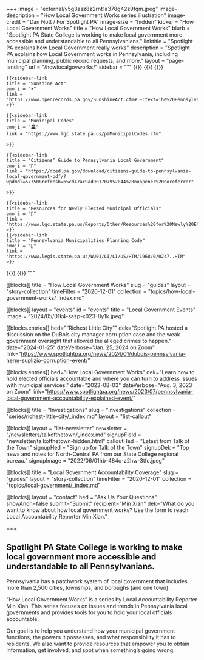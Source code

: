+++
image = "external/v5g3asz8z2rnt1a378g42z9fqm.jpeg"
image-description = "How Local Government Works series illustration"
image-credit = "Dan Nott / For Spotlight PA"
image-size = "hidden"
kicker = "How Local Government Works"
title = "How Local Government Works"
blurb = "Spotlight PA State College is working to make local government more accessible and understandable to all Pennsylvanians."
linktitle = "Spotlight PA explains how Local Government really works"
description = "Spotlight PA explains how Local Government works in Pennsylvania, including municipal planning, public record requests, and more."
layout = "page-landing"
url = "/howlocalgovworks/"
sidebar = """
{{<landing-sidebar>}}
  {{<sidebar-links hed="State Election Resources">}}
    {{<sidebar-link
    title = "Right-to-Know Law"
    emoji = "🔍"
    link = "https://www.openrecords.pa.gov/index.cfm"
    >}}

    {{<sidebar-link
    title = "Sunshine Act"
    emoji = "☀️"
    link = "https://www.openrecords.pa.gov/SunshineAct.cfm#:~:text=The%20Pennsylvania%20Sunshine%20Act%2C%2065,agency%20takes%20that%20official%20action."
    >}}

    {{<sidebar-link
    title = "Municipal Codes"
    emoji = "🏛️"
    link = "https://www.lgc.state.pa.us/paMunicipalCodes.cfm"

    >}}

    {{<sidebar-link
    title = "Citizens’ Guide to Pennsylvania Local Government"
    emoji = "🧑"
    link = "https://dced.pa.gov/download/citizens-guide-to-pennsylvania-local-government-pdf/?wpdmdl=57750&refresh=65cd47ac9ad901707952044%20noopener%20noreferrer"

    >}}

    {{<sidebar-link
    title = "Resources for Newly Elected Municipal Officials"
    emoji = "📜"
    link = "https://www.lgc.state.pa.us/Reports/Other/Resources%20for%20Newly%20Elected%20Officials.pdf"
    >}}
    {{<sidebar-link
    title = "Pennsylvania Municipalities Planning Code"
    emoji = "📝"
    link = "https://www.legis.state.pa.us/WU01/LI/LI/US/HTM/1968/0/0247..HTM"
    >}}
  {{</sidebar-links>}}
{{</landing-sidebar>}}
"""

[[blocks]]
title = "How Local Government Works"
slug = "guides"
layout = "story-collection"
timeFilter = "2020-12-01"
collection = "topics/how-local-government-works/_index.md"


[[blocks]]
layout = "events"
id = "events"
title = "Local Government Events"
image = "2024/05/01k4-sazp-x023-8y1k.jpeg"

[[blocks.entries]]
hed="“Richest Little City”"
dek="Spotlight PA hosted a discussion on the DuBois city manager corruption case and the weak government oversight that allowed the alleged crimes to happen."
date="2024-01-25"
dateVerbose="Jan. 25, 2024 on Zoom"
link="https://www.spotlightpa.org/news/2024/01/dubois-pennsylvania-herm-suplizio-corruption-event/"

[[blocks.entries]]
hed="How Local Government Works"
dek="Learn how to hold elected officials accountable and where you can turn to address issues with municipal services."
date="2023-08-03"
dateVerbose="Aug. 3, 2023 on Zoom"
link="https://www.spotlightpa.org/news/2023/07/pennsylvania-local-government-accountability-explained-event/"

[[blocks]]
title = "Investigations"
slug = "investigations"
collection = "series/richest-little-city/_index.md"
layout = "list-callout"


[[blocks]]
layout = "list-newsletter"
newsletter = "/newsletters/talkofthetown/_index.md"
signupField = "newsletter/talkofthetown-hidden.html"
calloutHed = "Latest from Talk of the Town"
signupHed = "Sign up for Talk of the Town"
signupDek = "Top news and notes for North-Central PA from our State College regional bureau."
signupImage = "2022/06/01hb-484c-z2hw-3tfc.jpeg"

[[blocks]]
title = "Local Government Accountability Coverage"
slug = "guides"
layout = "story-collection"
timeFilter = "2020-12-01"
collection = "topics/local-government/_index.md"


[[blocks]]
layout = "contact"
hed = "Ask Us Your Questions"
showAnon=false
submit="Submit"
recipient="Min Xian"
dek="What do you want to know about how local government works? Use the form to reach Local Accountability Reporter Min Xian."

+++

## Spotlight PA State College is working to make local government more accessible and understandable to all Pennsylvanians.

Pennsylvania has a patchwork system of local government that includes more than 2,500 cities, townships, and boroughs (and one town).

“How Local Government Works” is a series by Local Accountability Reporter Min Xian. This series focuses on issues and trends in Pennsylvania local governments and provides tools for you to hold your local officials accountable. 

Our goal is to help you understand how your municipal government functions, the powers it possesses, and what responsibility it has to residents. We also want to provide resources that empower you to obtain information, get involved, and spot when something’s going wrong.
